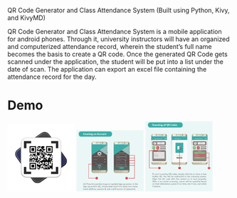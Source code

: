 QR Code Generator and Class Attendance System (Built using Python, Kivy, and KivyMD)

QR Code Generator and Class Attendance System is a mobile application for android phones. Through it, university instructors will have an organized and computerized attendance record, wherein the student’s full name becomes the basis to create a QR code. Once the generated QR Code gets scanned under the application, the student will be put into a list under the date of scan. The application can export an excel file containing the attendance record for the day.

# Demo

<img src="./screenshots/ss1.png" alt="demo" width="30%"/>
<img src="./screenshots/ss2.png" alt="demo" width="30%"/>
<img src="./screenshots/ss3.png" alt="demo" width="30%"/>